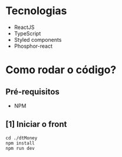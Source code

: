 # Tecnologias
- ReactJS
- TypeScript
- Styled components
- Phosphor-react

# Como rodar o código?

## Pré-requisitos
- NPM

## [1] Iniciar o front
```
cd ./dtMoney
npm install
npm run dev
```
